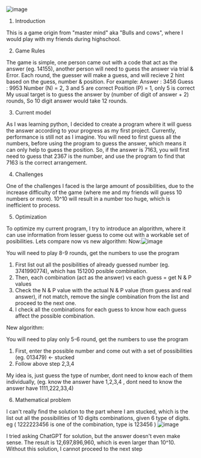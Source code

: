 ![image](https://github.com/user-attachments/assets/8843dfdf-ef03-4d5c-ac98-bd89563254ff)

1. Introduction

This is a game origin from "master mind" aka "Bulls and cows", where I would play with my friends during highschool.

2. Game Rules

The game is simple, one person came out with a code that act as the answer (eg. 14155), another person will need to guess the answer via trial & Error. Each round, the guesser will make a guess, and will recieve 2 hint based on the guess, number & position.
For example:
Answer : 3456
Guess : 9953
Number (N) = 2, 3 and 5 are correct 
Position (P) = 1, only 5 is correct 
My usual target is to guess the answer by (number of digit of answer + 2) rounds, So 10 digit answer would take 12 rounds.

3. Current model

As I was learning python, I decided to create a program where it will guess the answer according to your progress as my first project.
Currently, performance is still not as I imagine. You will need to first guess all the numbers, before using the program to guess the answer, which means it can only help to guess the position. 
So, if the answer is 7163, you will first need to guess that 2367 is the number, and use the program to find that 7163 is the correct arrangement.

4. Challenges

One of the challenges I faced is the large amount of possibilities, due to the increase difficulty of the game (where me and my friends will guess 10 numbers or more). 10^10 will result in a number too huge, which is inefficient to process.

5. Optimization

To optimize my current program, I try to introduce an algorithm, where it can use information from lesser guess to come out with a workable set of posibilities. 
Lets compare now vs new algorithm:
Now:![image](https://github.com/user-attachments/assets/a23482a5-d155-467e-a8dc-c74ac3aba674)

You will need to play 8-9 rounds, get the numbers to use the program
1. First list out all the posibilities of already guessed number (eg. 3741990774), which has 151200 posible combination.
2. Then, each combination (act as the answer) vs each guess = get N & P values
3. Check the N & P value with the actual N & P value (from guess and real answer), if not match, remove the single combination from the list and proceed to the next one.
4. I check all the combinations for each guess to know how each guess affect the possible combination.

New algorithm:

You will need to play only 5-6 round, get the numbers to use the program
1. First, enter the possible number and come out with a set of possibilities (eg. 013479) <- stucked
2. Follow above step 2,3,4

My idea is, just guess the type of number, dont need to know each of them individually, (eg. know the answer have 1,2,3,4 , dont need to know the answer have 1111,222,33,4)

6. Mathematical problem

I can't really find the solution to the part where I am stucked, which is the list out all the possibilities of 10 digits combinations, given 6 type of digits. eg ( 1222223456 is one of the combination, type is 123456 )
![image](https://github.com/user-attachments/assets/8836815d-6cf6-4705-8d29-61949436fca9)

I tried asking ChatGPT for solution, but the answer doesn't even make sense. The result is 12,697,896,960, which is even larger than 10^10. 
Without this solution, I cannot proceed to the next step



